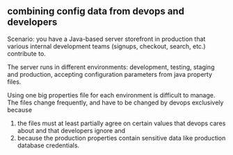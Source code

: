 ## combining config data from devops and developers

Scenario: you have a Java-based server storefront in production that various internal development teams (signups, checkout, search, etc.) contribute to.

The server runs in different environments: development, testing, staging and production, accepting configuration parameters from java property files.

Using one big properties file for each environment is difficult to manage. The files change frequently, and have to be changed by devops exclusively because

1. the files must at least partially agree on certain values that devops cares about and that developers ignore and
2. because the production properties contain sensitive data like production database credentials.